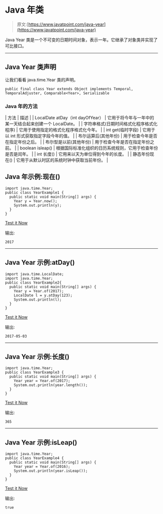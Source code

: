 # Java 年类

> 原文:[https://www.javatpoint.com/java-year](https://www.javatpoint.com/java-year)

Java Year 类是一个不可变的日期时间对象，表示一年。它继承了对象类并实现了可比接口。

* * *

## Java Year 类声明

让我们看看 java.time.Year 类的声明。

```
public final class Year extends Object implements Temporal, TemporalAdjuster, Comparable<Year>, Serializable

```

### Java 年的方法

| 方法 | 描述 |
| LocalDate atDay（int dayOfYear） | 它用于将今年与一年中的某一天结合起来创建一个 LocalDate。 |
| 字符串格式(日期时间格式化程序格式化程序) | 它用于使用指定的格式化程序格式化今年。 |
| int get(临时字段) | 它用于以 int 形式获取指定字段今年的值。 |
| 布尔运算后(其他年份) | 用于检查今年是否在指定年份之后。 |
| 布尔型是以前(其他年份) | 用于检查今年是否在指定年份之前。 |
| boolean isleap() | 根据国际标准化组织的日历系统规则，它用于检查年份是否是闰年。 |
| int 长度() | 它用来以天为单位得到今年的长度。 |
| 静态年份现在() | 它用于从默认时区的系统时钟中获取当前年份。 |

## Java 年示例:现在()

```
import java.time.Year;
public class YearExample1 {
  public static void main(String[] args) {
    Year y = Year.now();
    System.out.println(y);
  }
}

```

[Test it Now](https://compiler.javatpoint.com/opr/test.jsp?filename=YearExample1)

输出:

```
2017

```

* * *

## Java Year 示例:atDay()

```
import java.time.LocalDate;
import java.time.Year;
public class YearExample2{
  public static void main(String[] args) {
    Year y = Year.of(2017);
    LocalDate l = y.atDay(123);
    System.out.println(l);
  }
}

```

[Test it Now](https://compiler.javatpoint.com/opr/test.jsp?filename=YearExample2)

输出:

```
2017-05-03

```

* * *

## Java Year 示例:长度()

```
import java.time.Year;
public class YearExample3 {
  public static void main(String[] args) {
    Year year = Year.of(2017);
    System.out.println(year.length());
  }
}

```

[Test it Now](https://compiler.javatpoint.com/opr/test.jsp?filename=YearExample3)

输出:

```
365

```

* * *

## Java Year 示例:isLeap()

```
import java.time.Year;
public class YearExample4 {
  public static void main(String[] args) {
    Year year = Year.of(2016);
    System.out.println(year.isLeap());
  }
}

```

[Test it Now](https://compiler.javatpoint.com/opr/test.jsp?filename=YearExample4)

输出:

```
true

```